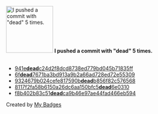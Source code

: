 <img src="https://my-badges.github.io/my-badges/dead-commit.png" alt="I pushed a commit with &quot;dead&quot; 5 times." title="I pushed a commit with &quot;dead&quot; 5 times." width="128">
<strong>I pushed a commit with &quot;dead&quot; 5 times.</strong>
<br><br>

- <a href="https://github.com/qoomon/actions--access-token/commit/941edeadc24d2f8dcd8738ed779bd045b71835ff">941e<strong>dead</strong>c24d2f8dcd8738ed779bd045b71835ff</a>
- <a href="https://github.com/qoomon/aws-ssm-ec2-proxy-command/commit/6fdead7671ba3bd913a9b2a66ad728ed72e55309">6f<strong>dead</strong>7671ba3bd913a9b2a66ad728ed72e55309</a>
- <a href="https://github.com/qoomon/Jira-Issue-Card-Printer/commit/9324679b024cefe817590bdeadb856f82c576568">9324679b024cefe817590b<strong>dead</strong>b856f82c576568</a>
- <a href="https://github.com/qoomon/maven-git-versioning-extension/commit/8117f2fa58b6150a26dc6aa150bfc5dead6e0310">8117f2fa58b6150a26dc6aa150bfc5<strong>dead</strong>6e0310</a>
- <a href="https://github.com/qoomon/otp-authenticator-webapp/commit/f8b402b83c51deadca9b46e97ae44fad466eb594">f8b402b83c51<strong>dead</strong>ca9b46e97ae44fad466eb594</a>


Created by <a href="https://github.com/my-badges/my-badges">My Badges</a>